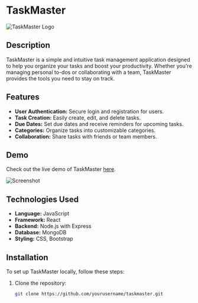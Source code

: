 # TaskMaster

![TaskMaster Logo](https://via.placeholder.com/150)

## Description

TaskMaster is a simple and intuitive task management application designed to help you organize your tasks and boost your productivity. Whether you're managing personal to-dos or collaborating with a team, TaskMaster provides the tools you need to stay on track.

## Features

- **User  Authentication:** Secure login and registration for users.
- **Task Creation:** Easily create, edit, and delete tasks.
- **Due Dates:** Set due dates and receive reminders for upcoming tasks.
- **Categories:** Organize tasks into customizable categories.
- **Collaboration:** Share tasks with friends or team members.

## Demo

Check out the live demo of TaskMaster [here](https://example.com/demo).

![Screenshot](https://via.placeholder.com/800x400)

## Technologies Used

- **Language:** JavaScript
- **Framework:** React
- **Backend:** Node.js with Express
- **Database:** MongoDB
- **Styling:** CSS, Bootstrap

## Installation

To set up TaskMaster locally, follow these steps:

1. Clone the repository:
   ```bash
   git clone https://github.com/yourusername/taskmaster.git

